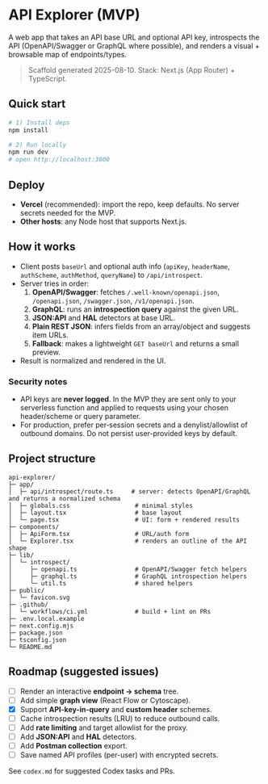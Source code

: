 # API Explorer (MVP)

A web app that takes an API base URL and optional API key, introspects the API (OpenAPI/Swagger or GraphQL where possible), and renders a visual + browsable map of endpoints/types.

> Scaffold generated 2025-08-10. Stack: Next.js (App Router) + TypeScript.

## Quick start

```bash
# 1) Install deps
npm install

# 2) Run locally
npm run dev
# open http://localhost:3000
```

## Deploy

- **Vercel** (recommended): import the repo, keep defaults. No server secrets needed for the MVP.
- **Other hosts**: any Node host that supports Next.js.

## How it works

- Client posts `baseUrl` and optional auth info (`apiKey`, `headerName`, `authScheme`, `authMethod`, `queryName`) to `/api/introspect`.
- Server tries in order:
  1. **OpenAPI/Swagger**: fetches `/.well-known/openapi.json`, `/openapi.json`, `/swagger.json`, `/v1/openapi.json`.
  2. **GraphQL**: runs an **introspection query** against the given URL.
  3. **JSON:API** and **HAL** detectors at base URL.
  4. **Plain REST JSON**: infers fields from an array/object and suggests item URLs.
  5. **Fallback**: makes a lightweight `GET baseUrl` and returns a small preview.
- Result is normalized and rendered in the UI.

### Security notes

- API keys are **never logged**. In the MVP they are sent only to your serverless function and applied to requests using your chosen header/scheme or query parameter.
- For production, prefer per‑session secrets and a denylist/allowlist of outbound domains. Do not persist user-provided keys by default.

## Project structure

```
api-explorer/
├─ app/
│  ├─ api/introspect/route.ts     # server: detects OpenAPI/GraphQL and returns a normalized schema
│  ├─ globals.css                  # minimal styles
│  ├─ layout.tsx                   # base layout
│  └─ page.tsx                     # UI: form + rendered results
├─ components/
│  ├─ ApiForm.tsx                  # URL/auth form
│  └─ Explorer.tsx                 # renders an outline of the API shape
├─ lib/
│  └─ introspect/
│     ├─ openapi.ts                # OpenAPI/Swagger fetch helpers
│     ├─ graphql.ts                # GraphQL introspection helpers
│     └─ util.ts                   # shared helpers
├─ public/
│  └─ favicon.svg
├─ .github/
│  └─ workflows/ci.yml             # build + lint on PRs
├─ .env.local.example
├─ next.config.mjs
├─ package.json
├─ tsconfig.json
└─ README.md
```

## Roadmap (suggested issues)

- [ ] Render an interactive **endpoint -> schema** tree.
- [ ] Add simple **graph view** (React Flow or Cytoscape).
- [x] Support **API-key-in-query** and **custom header** schemes.
- [ ] Cache introspection results (LRU) to reduce outbound calls.
- [ ] Add **rate limiting** and target allowlist for the proxy.
- [ ] Add **JSON:API** and **HAL** detectors.
- [ ] Add **Postman collection** export.
- [ ] Save named API profiles (per-user) with encrypted secrets.

See `codex.md` for suggested Codex tasks and PRs.
